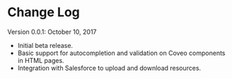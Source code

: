 # Change Log

Version 0.0.1: October 10, 2017

* Initial beta release.
* Basic support for autocompletion and validation on Coveo components in HTML pages.
* Integration with Salesforce to upload and download resources. 